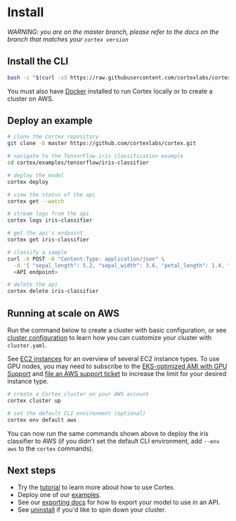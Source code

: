 # Install

_WARNING: you are on the master branch, please refer to the docs on the branch that matches your `cortex version`_

## Install the CLI

<!-- CORTEX_VERSION_MINOR -->
```bash
bash -c "$(curl -sS https://raw.githubusercontent.com/cortexlabs/cortex/master/get-cli.sh)"
```

You must also have [Docker](https://docs.docker.com/install) installed to run Cortex locally or to create a cluster on AWS.

## Deploy an example

<!-- CORTEX_VERSION_MINOR -->
```bash
# clone the Cortex repository
git clone -b master https://github.com/cortexlabs/cortex.git

# navigate to the TensorFlow iris classification example
cd cortex/examples/tensorflow/iris-classifier

# deploy the model
cortex deploy

# view the status of the api
cortex get --watch

# stream logs from the api
cortex logs iris-classifier

# get the api's endpoint
cortex get iris-classifier

# classify a sample
curl -X POST -H "Content-Type: application/json" \
  -d '{ "sepal_length": 5.2, "sepal_width": 3.6, "petal_length": 1.4, "petal_width": 0.3 }' \
  <API endpoint>

# delete the api
cortex delete iris-classifier
```

## Running at scale on AWS

Run the command below to create a cluster with basic configuration, or see [cluster configuration](config.md) to learn how you can customize your cluster with `cluster.yaml`.

See [EC2 instances](ec2-instances.md) for an overview of several EC2 instance types. To use GPU nodes, you may need to subscribe to the [EKS-optimized AMI with GPU Support](https://aws.amazon.com/marketplace/pp/B07GRHFXGM) and [file an AWS support ticket](https://console.aws.amazon.com/support/cases#/create?issueType=service-limit-increase&limitType=ec2-instances) to increase the limit for your desired instance type.

```bash
# create a Cortex cluster on your AWS account
cortex cluster up

# set the default CLI environment (optional)
cortex env default aws
```

You can now run the same commands shown above to deploy the iris classifier to AWS (if you didn't set the default CLI environment, add `--env aws` to the `cortex` commands).

## Next steps

<!-- CORTEX_VERSION_MINOR -->
* Try the [tutorial](../../examples/sklearn/iris-classifier/README.md) to learn more about how to use Cortex.
* Deploy one of our [examples](https://github.com/cortexlabs/cortex/tree/master/examples).
* See our [exporting docs](../deployments/exporting.md) for how to export your model to use in an API.
* See [uninstall](uninstall.md) if you'd like to spin down your cluster.
